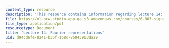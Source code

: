 ```yaml
---
content_type: resource
description: 'This resource contains information regarding lecture 14: fourier representations.'
file: https://ol-ocw-studio-app-qa.s3.amazonaws.com/courses/6-003-signals-and-systems-fall-2011/d94cd6fe8241b36f1b8c8b043903da29_MIT6_003F11_lec14.pdf
file_type: application/pdf
resourcetype: Document
title: 'Lecture 14: Fourier representations'
uid: d94cd6fe-8241-b36f-1b8c-8b043903da29
---
```

